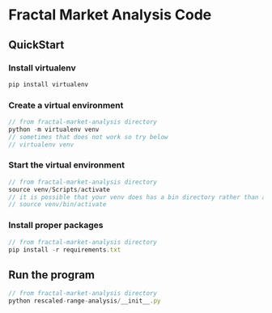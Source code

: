 # Fractal Market Analysis Code

## QuickStart
### Install virtualenv
```javascript
pip install virtualenv
```

### Create a virtual environment
```javascript
// from fractal-market-analysis directory
python -m virtualenv venv
// sometimes that does not work so try below
// virtualenv venv
```

### Start the virtual environment
```javascript
// from fractal-market-analysis directory
source venv/Scripts/activate
// it is possible that your venv does has a bin directory rather than a Script directory. If so run the following
// source venv/bin/activate
```

### Install proper packages
```javascript
// from fractal-market-analysis directory
pip install -r requirements.txt
```

## Run the program
```javascript
// from fractal-market-analysis directory
python rescaled-range-analysis/__init__.py
```
